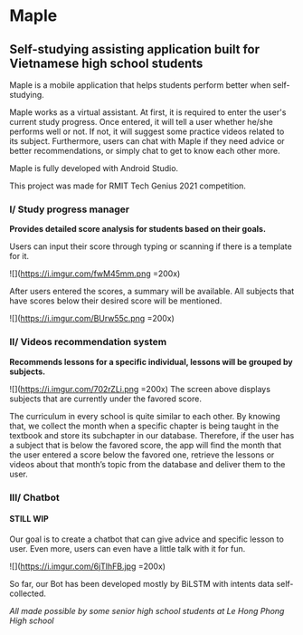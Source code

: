 # Maple
## Self-studying assisting application built for Vietnamese high school students
<!-- mình chỉ sẽ viết summary về app hiện tại của mình
vd giờ app mình mới đến nhập điểm rồi recommend bài học
-->

Maple is a mobile application that helps students perform better when self-studying.

Maple works as a virtual assistant. At first, it is required to enter the user's current study progress. Once entered, it will tell a user whether he/she performs well or not. If not, it will suggest some practice videos related to its subject. Furthermore, users can chat with Maple if they need advice or better recommendations, or simply chat to get to know each other more.

Maple is fully developed with Android Studio.

This project was made for RMIT Tech Genius 2021 competition.

### I/ Study progress manager

**Provides detailed score analysis for students based on their goals.**

Users can input their score through typing or scanning if there is a template for it.

![](https://i.imgur.com/fwM45mm.png =200x)

After users entered the scores, a summary will be available. All subjects that have scores below their desired score will be mentioned.

![](https://i.imgur.com/BUrw55c.png =200x)



### II/ Videos recommendation system

**Recommends lessons for a specific individual, lessons will be grouped by subjects.**


![](https://i.imgur.com/702rZLi.png =200x)
The screen above displays subjects that are currently under the favored score.


The curriculum in every school is quite similar to each other. By knowing that, we collect the month when a specific chapter is being taught in the textbook and store its subchapter in our database. Therefore, if the user has a subject that is below the favored score, the app will find the month that the user entered a score below the favored one, retrieve the lessons or videos about that month’s topic from the database and deliver them to the user.


### III/ Chatbot
#### STILL WIP

Our goal is to create a chatbot that can give advice and specific lesson to user. Even more, users can even have a little talk with it for fun.

![](https://i.imgur.com/6jTlhFB.jpg =200x)

So far, our Bot has been developed mostly by BiLSTM with intents data self-collected.

*All made possible by some senior high school students at Le Hong Phong High school*
